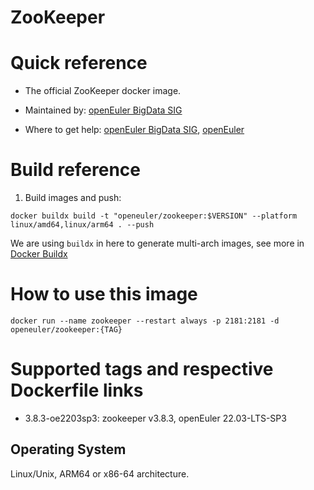 # ZooKeeper

# Quick reference

- The official ZooKeeper docker image.

- Maintained by: [openEuler BigData SIG](https://gitee.com/openeuler/bigdata)

- Where to get help: [openEuler BigData SIG](https://gitee.com/openeuler/bigdata), [openEuler](https://gitee.com/openeuler/community)

# Build reference

1. Build images and push:
```shell
docker buildx build -t "openeuler/zookeeper:$VERSION" --platform linux/amd64,linux/arm64 . --push
```

We are using `buildx` in here to generate multi-arch images, see more in [Docker Buildx](https://docs.docker.com/buildx/working-with-buildx/)

# How to use this image

```shell
docker run --name zookeeper --restart always -p 2181:2181 -d openeuler/zookeeper:{TAG}
```

# Supported tags and respective Dockerfile links

- 3.8.3-oe2203sp3: zookeeper v3.8.3, openEuler 22.03-LTS-SP3

## Operating System
Linux/Unix, ARM64 or x86-64 architecture.
